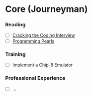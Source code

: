 # Core (Journeyman)

### Reading
- [ ] [Cracking the Coding Interview](https://www.amazon.com/Cracking-Coding-Interview-Programming-Questions/dp/0984782850/)
- [ ] [Programming Pearls](https://www.amazon.com/Programming-Pearls-2nd-Jon-Bentley/dp/0201657880)

### Training
- [ ] Implement a Chip-8 Emulator

### Professional Experience
- [ ] ...
